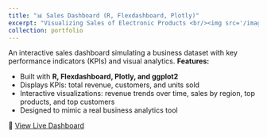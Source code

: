 ```yaml
---
title: "📊 Sales Dashboard (R, Flexdashboard, Plotly)"
excerpt: "Visualizing Sales of Electronic Products <br/><img src='/images/sales_dashboard.png'>"
collection: portfolio
---
```


An interactive sales dashboard simulating a business dataset with key performance indicators (KPIs) and visual analytics.
**Features:**
- Built with **R, Flexdashboard, Plotly, and ggplot2**  
- Displays KPIs: total revenue, customers, and units sold  
- Interactive visualizations: revenue trends over time, sales by region, top products, and top customers  
- Designed to mimic a real business analytics tool  

🔗 [View Live Dashboard](https://chunleige.github.io/portfolio/sales_dashboard.html)

